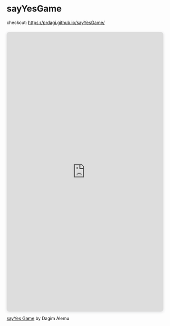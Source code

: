 # sayYesGame
checkout: https://prdagi.github.io/sayYesGame/
<div style="position: relative; width: 100%; height: 0; padding-top: 177.7778%;
 padding-bottom: 0; box-shadow: 0 2px 8px 0 rgba(63,69,81,0.16); margin-top: 1.6em; margin-bottom: 0.9em; overflow: hidden;
 border-radius: 8px; will-change: transform;">
  <iframe loading="lazy" style="position: absolute; width: 100%; height: 100%; top: 0; left: 0; border: none; padding: 0;margin: 0;"
    src="https:&#x2F;&#x2F;www.canva.com&#x2F;design&#x2F;DAGQKJNOdnE&#x2F;oVhFLR3lZuECEfn9LSfc7Q&#x2F;watch?embed" allowfullscreen="allowfullscreen" allow="fullscreen">
  </iframe>
</div>
<a href="https:&#x2F;&#x2F;www.canva.com&#x2F;design&#x2F;DAGQKJNOdnE&#x2F;oVhFLR3lZuECEfn9LSfc7Q&#x2F;watch?utm_content=DAGQKJNOdnE&amp;utm_campaign=designshare&amp;utm_medium=embeds&amp;utm_source=link" target="_blank" rel="noopener">sayYes Game</a> by Dagim Alemu
